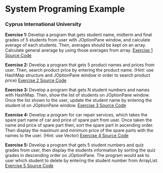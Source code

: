 # System Programing Example
<h3>Cyprus International University</h3>
 <b>Exercise 1: </b> Develop a program that gets student name, midterm and final grades of 5
students from user with JOptionPane window, and calculate average of each students.
Then, averages should be kept on an array. Calculate general average by using those
averages from array.
<a href="#" rel="nofollow">Exercise 1 Source Code</a>

 <b>Exercise 2: </b> Develop a program that gets 5 product names and prices from user. Then,
search product price by entering the product name. (Hint: use HashMap structure and
JOptionPane window in order to search product price)
<a href="https://github.com/ridvancakirtr/System-Programing-Example/blob/master/src/Laboratory_Exercises_1/Exercises_2.java" rel="nofollow">Exercise 2 Source Code</a>

 <b>Exercise 3: </b> Develop a program that gets N student numbers and names with HashMap.
Then, show the list of students on JOptionPane window. Once the list shown to the user,
update the student name by entering the student id on JOptionPane window.
<a href="https://github.com/ridvancakirtr/System-Programing-Example/blob/master/src/Laboratory_Exercises_1/Exercises_3.java" rel="nofollow">Exercise 3 Source Code</a>

 <b>Exercise 4: </b> Develop a program for car repair services, which takes the spare part name
of car and price of spare part from user. Once taken the name and price of spare part
then, sort the spare part in ascending order. Then display the maximum and minimum
price of the spare parts with the names to the user. (Hint: use Vector)
<a href="#" rel="nofollow">Exercise 4 Source Code</a>

 <b>Exercise 5: </b> Develop a program that gets 5 student numbers and quiz grades from user,
then display the students information by sorting the quiz grades in descending order on
JOptionPane. The program would ask to user which student to delete by entering the
student number from ArrayList.
<a href="https://github.com/ridvancakirtr/System-Programing-Example/blob/master/src/Laboratory_Exercises_1/Exercises_5.java" rel="nofollow">Exercise 5 Source Code</a>
